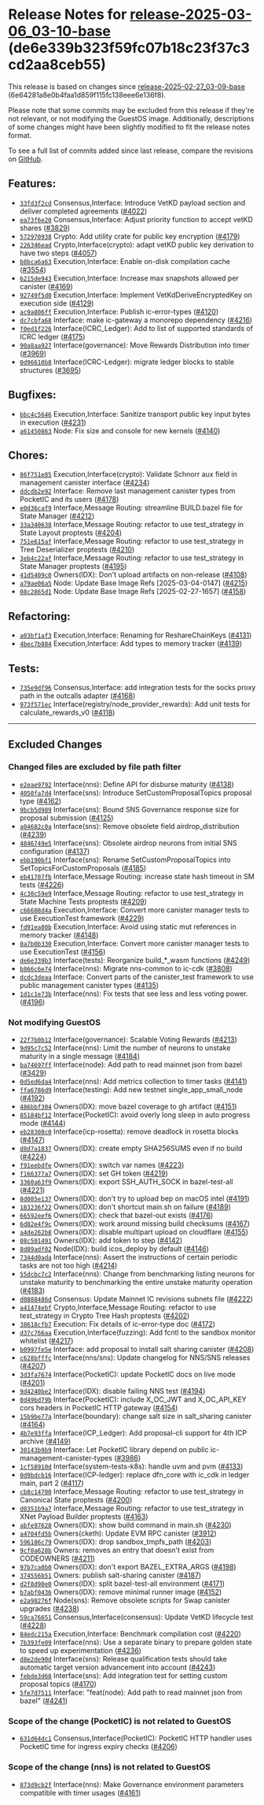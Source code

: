 Release Notes for [**release-2025-03-06\_03-10-base**](https://github.com/dfinity/ic/tree/release-2025-03-06_03-10-base) (de6e339b323f59fc07b18c23f37c3cd2aa8ceb55)
===================================================================================================================================================================

This release is based on changes since [release-2025-02-27\_03-09-base](https://dashboard.internetcomputer.org/release/6e64281a8e0b4faa1d859f115fc138eee6e136f8) (6e64281a8e0b4faa1d859f115fc138eee6e136f8).

Please note that some commits may be excluded from this release if they're not relevant, or not modifying the GuestOS image. Additionally, descriptions of some changes might have been slightly modified to fit the release notes format.

To see a full list of commits added since last release, compare the revisions on [GitHub](https://github.com/dfinity/ic/compare/release-2025-02-27_03-09-base...release-2025-03-06_03-10-base).

Features:
---------

* [`33fd3f2cd`](https://github.com/dfinity/ic/commit/33fd3f2cd) Consensus,Interface: Introduce VetKD payload section and deliver completed agreements ([#4022](https://github.com/dfinity/ic/pull/4022))
* [`ea73f6e20`](https://github.com/dfinity/ic/commit/ea73f6e20) Consensus,Interface: Adjust priority function to accept vetKD shares ([#3829](https://github.com/dfinity/ic/pull/3829))
* [`572970938`](https://github.com/dfinity/ic/commit/572970938) Crypto: Add utility crate for public key encryption ([#4179](https://github.com/dfinity/ic/pull/4179))
* [`226346ead`](https://github.com/dfinity/ic/commit/226346ead) Crypto,Interface(crypto): adapt vetKD public key derivation to have two steps ([#4057](https://github.com/dfinity/ic/pull/4057))
* [`b8bca6a63`](https://github.com/dfinity/ic/commit/b8bca6a63) Execution,Interface: Enable on-disk compilation cache ([#3554](https://github.com/dfinity/ic/pull/3554))
* [`6215de943`](https://github.com/dfinity/ic/commit/6215de943) Execution,Interface: Increase max snapshots allowed per canister ([#4169](https://github.com/dfinity/ic/pull/4169))
* [`92749f5d0`](https://github.com/dfinity/ic/commit/92749f5d0) Execution,Interface: Implement VetKdDeriveEncryptedKey on execution side ([#4129](https://github.com/dfinity/ic/pull/4129))
* [`ac9a806ff`](https://github.com/dfinity/ic/commit/ac9a806ff) Execution,Interface: Publish ic-error-types ([#4120](https://github.com/dfinity/ic/pull/4120))
* [`dc7cbfa68`](https://github.com/dfinity/ic/commit/dc7cbfa68) Interface: make ic-gateway a monorepo dependency ([#4216](https://github.com/dfinity/ic/pull/4216))
* [`f0ed1f226`](https://github.com/dfinity/ic/commit/f0ed1f226) Interface(ICRC\_Ledger): Add to list of supported standards of ICRC ledger ([#4175](https://github.com/dfinity/ic/pull/4175))
* [`90a8aa927`](https://github.com/dfinity/ic/commit/90a8aa927) Interface(governance): Move Rewards Distribution into timer ([#3969](https://github.com/dfinity/ic/pull/3969))
* [`0d96610b8`](https://github.com/dfinity/ic/commit/0d96610b8) Interface(ICRC-Ledger): migrate ledger blocks to stable structures ([#3695](https://github.com/dfinity/ic/pull/3695))

Bugfixes:
---------

* [`bbc4c5646`](https://github.com/dfinity/ic/commit/bbc4c5646) Execution,Interface: Sanitize transport public key input bytes in execution ([#4231](https://github.com/dfinity/ic/pull/4231))
* [`a61450863`](https://github.com/dfinity/ic/commit/a61450863) Node: Fix size and console for new kernels ([#4140](https://github.com/dfinity/ic/pull/4140))

Chores:
-------

* [`86f751e85`](https://github.com/dfinity/ic/commit/86f751e85) Execution,Interface(crypto): Validate Schnorr aux field in management canister interface ([#4234](https://github.com/dfinity/ic/pull/4234))
* [`ddcdb2e92`](https://github.com/dfinity/ic/commit/ddcdb2e92) Interface: Remove last management canister types from PocketIC and its users ([#4178](https://github.com/dfinity/ic/pull/4178))
* [`e0d36caf9`](https://github.com/dfinity/ic/commit/e0d36caf9) Interface,Message Routing: streamline BUILD.bazel file for State Manager ([#4212](https://github.com/dfinity/ic/pull/4212))
* [`33a340638`](https://github.com/dfinity/ic/commit/33a340638) Interface,Message Routing: refactor to use test\_strategy in State Layout proptests ([#4204](https://github.com/dfinity/ic/pull/4204))
* [`751e615af`](https://github.com/dfinity/ic/commit/751e615af) Interface,Message Routing: refactor to use test\_strategy in Tree Deserializer proptests ([#4210](https://github.com/dfinity/ic/pull/4210))
* [`3eb4c22af`](https://github.com/dfinity/ic/commit/3eb4c22af) Interface,Message Routing: refactor to use test\_strategy in State Manager proptests ([#4195](https://github.com/dfinity/ic/pull/4195))
* [`41d5409c0`](https://github.com/dfinity/ic/commit/41d5409c0) Owners(IDX): Don't upload artifacts on non-release ([#4108](https://github.com/dfinity/ic/pull/4108))
* [`a79ae06a5`](https://github.com/dfinity/ic/commit/a79ae06a5) Node: Update Base Image Refs [2025-03-04-0147] ([#4215](https://github.com/dfinity/ic/pull/4215))
* [`08c2865d1`](https://github.com/dfinity/ic/commit/08c2865d1) Node: Update Base Image Refs [2025-02-27-1657] ([#4158](https://github.com/dfinity/ic/pull/4158))

Refactoring:
------------

* [`a03bf1af3`](https://github.com/dfinity/ic/commit/a03bf1af3) Execution,Interface: Renaming for ReshareChainKeys ([#4131](https://github.com/dfinity/ic/pull/4131))
* [`4bec7b884`](https://github.com/dfinity/ic/commit/4bec7b884) Execution,Interface: Add types to memory tracker ([#4139](https://github.com/dfinity/ic/pull/4139))

Tests:
------

* [`735e9df96`](https://github.com/dfinity/ic/commit/735e9df96) Consensus,Interface: add integration tests for the socks proxy path in the outcalls adapter ([#4168](https://github.com/dfinity/ic/pull/4168))
* [`973f571ec`](https://github.com/dfinity/ic/commit/973f571ec) Interface(registry/node\_provider\_rewards): Add unit tests for calculate\_rewards\_v0 ([#4118](https://github.com/dfinity/ic/pull/4118))

-------------------------------------------

## Excluded Changes

### Changed files are excluded by file path filter
* [`e2eae9792`](https://github.com/dfinity/ic/commit/e2eae9792) Interface(nns): Define API for disburse maturity ([#4138](https://github.com/dfinity/ic/pull/4138))
* [`4050fa7d4`](https://github.com/dfinity/ic/commit/4050fa7d4) Interface(sns): Introduce SetCustomProposalTopics proposal type ([#4162](https://github.com/dfinity/ic/pull/4162))
* [`9bcb5d989`](https://github.com/dfinity/ic/commit/9bcb5d989) Interface(sns): Bound SNS Governance response size for proposal submission ([#4125](https://github.com/dfinity/ic/pull/4125))
* [`a04682c0a`](https://github.com/dfinity/ic/commit/a04682c0a) Interface(sns): Remove obsolete field airdrop\_distribution ([#4239](https://github.com/dfinity/ic/pull/4239))
* [`4846749e5`](https://github.com/dfinity/ic/commit/4846749e5) Interface(sns): Obsolete airdrop neurons from initial SNS configuration ([#4137](https://github.com/dfinity/ic/pull/4137))
* [`ebb190bf1`](https://github.com/dfinity/ic/commit/ebb190bf1) Interface(sns): Rename SetCustomProposalTopics into SetTopicsForCustomProposals ([#4185](https://github.com/dfinity/ic/pull/4185))
* [`eb41707fb`](https://github.com/dfinity/ic/commit/eb41707fb) Interface,Message Routing: increase state hash timeout in SM tests ([#4226](https://github.com/dfinity/ic/pull/4226))
* [`4c30c59e9`](https://github.com/dfinity/ic/commit/4c30c59e9) Interface,Message Routing: refactor to use test\_strategy in State Machine Tests proptests ([#4209](https://github.com/dfinity/ic/pull/4209))
* [`c66608d4a`](https://github.com/dfinity/ic/commit/c66608d4a) Execution,Interface: Convert more canister manager tests to use ExecutionTest framework ([#4229](https://github.com/dfinity/ic/pull/4229))
* [`fd91ea80b`](https://github.com/dfinity/ic/commit/fd91ea80b) Execution,Interface: Avoid using static mut references in memory tracker ([#4148](https://github.com/dfinity/ic/pull/4148))
* [`0a7b0b330`](https://github.com/dfinity/ic/commit/0a7b0b330) Execution,Interface: Convert more canister manager tests to use ExecutionTest ([#4156](https://github.com/dfinity/ic/pull/4156))
* [`de6e339b3`](https://github.com/dfinity/ic/commit/de6e339b3) Interface(tests): Reorganize build\_\*\_wasm functions ([#4249](https://github.com/dfinity/ic/pull/4249))
* [`b866c6e74`](https://github.com/dfinity/ic/commit/b866c6e74) Interface(nns): Migrate nns-common to ic-cdk ([#3808](https://github.com/dfinity/ic/pull/3808))
* [`dcdc3deaa`](https://github.com/dfinity/ic/commit/dcdc3deaa) Interface: Convert parts of the canister\_test framework to use public management canister types ([#4135](https://github.com/dfinity/ic/pull/4135))
* [`1d1c1e73b`](https://github.com/dfinity/ic/commit/1d1c1e73b) Interface(nns): Fix tests that see less and less voting power. ([#4196](https://github.com/dfinity/ic/pull/4196))

### Not modifying GuestOS
* [`22f7b0b12`](https://github.com/dfinity/ic/commit/22f7b0b12) Interface(governance): Scalable Voting Rewards ([#4213](https://github.com/dfinity/ic/pull/4213))
* [`9d95c7c52`](https://github.com/dfinity/ic/commit/9d95c7c52) Interface(nns): Limit the number of neurons to unstake maturity in a single message ([#4184](https://github.com/dfinity/ic/pull/4184))
* [`ba74697ff`](https://github.com/dfinity/ic/commit/ba74697ff) Interface(node): Add path to read mainnet json from bazel ([#3429](https://github.com/dfinity/ic/pull/3429))
* [`0d5ed6da4`](https://github.com/dfinity/ic/commit/0d5ed6da4) Interface(nns): Add metrics collection to timer tasks ([#4141](https://github.com/dfinity/ic/pull/4141))
* [`ffa6786d9`](https://github.com/dfinity/ic/commit/ffa6786d9) Interface(testing): Add new testnet single\_app\_small\_node ([#4192](https://github.com/dfinity/ic/pull/4192))
* [`486bbf304`](https://github.com/dfinity/ic/commit/486bbf304) Owners(IDX): move bazel coverage to gh artifact ([#4151](https://github.com/dfinity/ic/pull/4151))
* [`85184bf12`](https://github.com/dfinity/ic/commit/85184bf12) Interface(PocketIC): avoid overly long sleep in auto progress mode ([#4144](https://github.com/dfinity/ic/pull/4144))
* [`eb28308c0`](https://github.com/dfinity/ic/commit/eb28308c0) Interface(icp-rosetta): remove deadlock in rosetta blocks ([#4147](https://github.com/dfinity/ic/pull/4147))
* [`d8d7a1837`](https://github.com/dfinity/ic/commit/d8d7a1837) Owners(IDX): create empty SHA256SUMS even if no build ([#4224](https://github.com/dfinity/ic/pull/4224))
* [`f91eebdfe`](https://github.com/dfinity/ic/commit/f91eebdfe) Owners(IDX): switch var names ([#4223](https://github.com/dfinity/ic/pull/4223))
* [`f166377a7`](https://github.com/dfinity/ic/commit/f166377a7) Owners(IDX): set GH token ([#4219](https://github.com/dfinity/ic/pull/4219))
* [`3360a63f9`](https://github.com/dfinity/ic/commit/3360a63f9) Owners(IDX): export SSH\_AUTH\_SOCK in bazel-test-all ([#4221](https://github.com/dfinity/ic/pull/4221))
* [`8d085e137`](https://github.com/dfinity/ic/commit/8d085e137) Owners(IDX): don't try to upload bep on macOS intel ([#4191](https://github.com/dfinity/ic/pull/4191))
* [`183236f22`](https://github.com/dfinity/ic/commit/183236f22) Owners(IDX): don't shortcut main.sh on failure ([#4189](https://github.com/dfinity/ic/pull/4189))
* [`66592eef6`](https://github.com/dfinity/ic/commit/66592eef6) Owners(IDX): check that bazel-out exists ([#4176](https://github.com/dfinity/ic/pull/4176))
* [`6d82e4f9c`](https://github.com/dfinity/ic/commit/6d82e4f9c) Owners(IDX): work around missing build checksums ([#4167](https://github.com/dfinity/ic/pull/4167))
* [`a4de262b8`](https://github.com/dfinity/ic/commit/a4de262b8) Owners(IDX): disable multipart upload on cloudflare ([#4155](https://github.com/dfinity/ic/pull/4155))
* [`08c501491`](https://github.com/dfinity/ic/commit/08c501491) Owners(IDX): add token to step ([#4142](https://github.com/dfinity/ic/pull/4142))
* [`8d89adf02`](https://github.com/dfinity/ic/commit/8d89adf02) Node(IDX): build icos\_deploy by default ([#4146](https://github.com/dfinity/ic/pull/4146))
* [`7344d0ada`](https://github.com/dfinity/ic/commit/7344d0ada) Interface(nns): Assert the instructions of certain periodic tasks are not too high ([#4214](https://github.com/dfinity/ic/pull/4214))
* [`55dcbc7c2`](https://github.com/dfinity/ic/commit/55dcbc7c2) Interface(nns): Change from benchmarking listing neurons for unstake maturity to benchmarking the entire unstake maturity operation ([#4183](https://github.com/dfinity/ic/pull/4183))
* [`d0888486d`](https://github.com/dfinity/ic/commit/d0888486d) Consensus: Update Mainnet IC revisions subnets file ([#4222](https://github.com/dfinity/ic/pull/4222))
* [`a41474ebf`](https://github.com/dfinity/ic/commit/a41474ebf) Crypto,Interface,Message Routing: refactor to use test\_strategy in Crypto Tree Hash proptests ([#4202](https://github.com/dfinity/ic/pull/4202))
* [`38618cfb7`](https://github.com/dfinity/ic/commit/38618cfb7) Execution: Fix details of ic-error-type doc ([#4172](https://github.com/dfinity/ic/pull/4172))
* [`d37c766aa`](https://github.com/dfinity/ic/commit/d37c766aa) Execution,Interface(fuzzing): Add fcntl to the sandbox monitor whitelist ([#4217](https://github.com/dfinity/ic/pull/4217))
* [`b0997fe5e`](https://github.com/dfinity/ic/commit/b0997fe5e) Interface: add proposal to install salt sharing canister ([#4208](https://github.com/dfinity/ic/pull/4208))
* [`c628bfffc`](https://github.com/dfinity/ic/commit/c628bfffc) Interface(nns/sns): Update changelog for NNS/SNS releases ([#4207](https://github.com/dfinity/ic/pull/4207))
* [`3d3fa7674`](https://github.com/dfinity/ic/commit/3d3fa7674) Interface(PocketIC): update PocketIC docs on live mode ([#4201](https://github.com/dfinity/ic/pull/4201))
* [`9d4240be2`](https://github.com/dfinity/ic/commit/9d4240be2) Interface(IDX): disable failing NNS test ([#4194](https://github.com/dfinity/ic/pull/4194))
* [`0d49bd79b`](https://github.com/dfinity/ic/commit/0d49bd79b) Interface(PocketIC): include X\_OC\_JWT and X\_OC\_API\_KEY cors headers in PocketIC HTTP gateway ([#4154](https://github.com/dfinity/ic/pull/4154))
* [`15b9be77a`](https://github.com/dfinity/ic/commit/15b9be77a) Interface(boundary): change salt size in salt\_sharing canister ([#4164](https://github.com/dfinity/ic/pull/4164))
* [`4b7e93ffa`](https://github.com/dfinity/ic/commit/4b7e93ffa) Interface(ICP\_Ledger): Add proposal-cli support for 4th ICP archive ([#4149](https://github.com/dfinity/ic/pull/4149))
* [`30143b9b9`](https://github.com/dfinity/ic/commit/30143b9b9) Interface: Let PocketIC library depend on public ic-management-canister-types ([#3986](https://github.com/dfinity/ic/pull/3986))
* [`1cf58910d`](https://github.com/dfinity/ic/commit/1cf58910d) Interface(system-tests-k8s): handle uvm and pvm ([#4133](https://github.com/dfinity/ic/pull/4133))
* [`0d9bdcb16`](https://github.com/dfinity/ic/commit/0d9bdcb16) Interface(ICP-ledger): replace dfn\_core with ic\_cdk in ledger main, part 2 ([#4117](https://github.com/dfinity/ic/pull/4117))
* [`cb8c14700`](https://github.com/dfinity/ic/commit/cb8c14700) Interface,Message Routing: refactor to use test\_strategy in Canonical State proptests ([#4200](https://github.com/dfinity/ic/pull/4200))
* [`d0351b9a7`](https://github.com/dfinity/ic/commit/d0351b9a7) Interface,Message Routing: refactor to use test\_strategy in XNet Payload Builder proptests ([#4163](https://github.com/dfinity/ic/pull/4163))
* [`abfe97628`](https://github.com/dfinity/ic/commit/abfe97628) Owners(IDX): show build command in main.sh ([#4230](https://github.com/dfinity/ic/pull/4230))
* [`a4704fd5b`](https://github.com/dfinity/ic/commit/a4704fd5b) Owners(cketh): Update EVM RPC canister ([#3912](https://github.com/dfinity/ic/pull/3912))
* [`596186c79`](https://github.com/dfinity/ic/commit/596186c79) Owners(IDX): drop sandbox\_tmpfs\_path ([#4203](https://github.com/dfinity/ic/pull/4203))
* [`9cf0a628b`](https://github.com/dfinity/ic/commit/9cf0a628b) Owners: removes an entry that doesn't exist from CODEOWNERS ([#4211](https://github.com/dfinity/ic/pull/4211))
* [`97b7ca0b0`](https://github.com/dfinity/ic/commit/97b7ca0b0) Owners(IDX): don't export BAZEL\_EXTRA\_ARGS ([#4198](https://github.com/dfinity/ic/pull/4198))
* [`374556b51`](https://github.com/dfinity/ic/commit/374556b51) Owners: publish salt-sharing canister ([#4187](https://github.com/dfinity/ic/pull/4187))
* [`d2f8d90e0`](https://github.com/dfinity/ic/commit/d2f8d90e0) Owners(IDX): split bazel-test-all environment ([#4171](https://github.com/dfinity/ic/pull/4171))
* [`b7abf0436`](https://github.com/dfinity/ic/commit/b7abf0436) Owners(IDX): remove minimal runner image ([#4152](https://github.com/dfinity/ic/pull/4152))
* [`e2a98276f`](https://github.com/dfinity/ic/commit/e2a98276f) Node(sns): Remove obsolete scripts for Swap canister upgrades ([#4238](https://github.com/dfinity/ic/pull/4238))
* [`59ca76651`](https://github.com/dfinity/ic/commit/59ca76651) Consensus,Interface(consensus): Update VetKD lifecycle test ([#4228](https://github.com/dfinity/ic/pull/4228))
* [`84edc215a`](https://github.com/dfinity/ic/commit/84edc215a) Execution,Interface: Benchmark compilation cost ([#4220](https://github.com/dfinity/ic/pull/4220))
* [`7b393fe09`](https://github.com/dfinity/ic/commit/7b393fe09) Interface(nns): Use a separate binary to prepare golden state to speed up experimentation ([#4236](https://github.com/dfinity/ic/pull/4236))
* [`d8e2de90d`](https://github.com/dfinity/ic/commit/d8e2de90d) Interface(sns): Release qualification tests should take automatic target version advancement into account ([#4243](https://github.com/dfinity/ic/pull/4243))
* [`febde3d68`](https://github.com/dfinity/ic/commit/febde3d68) Interface(sns): Add integration test for setting custom proposal topics ([#4170](https://github.com/dfinity/ic/pull/4170))
* [`5fe7d7511`](https://github.com/dfinity/ic/commit/5fe7d7511) Interface: "feat(node): Add path to read mainnet json from bazel" ([#4241](https://github.com/dfinity/ic/pull/4241))

### Scope of the change (PocketIC) is not related to GuestOS
* [`631d64dc1`](https://github.com/dfinity/ic/commit/631d64dc1) Consensus,Interface(PocketIC): PocketIC HTTP handler uses PocketIC time for ingress expiry checks ([#4206](https://github.com/dfinity/ic/pull/4206))

### Scope of the change (nns) is not related to GuestOS
* [`873d9cb2f`](https://github.com/dfinity/ic/commit/873d9cb2f) Interface(nns): Make Governance environment parameters compatible with timer usages ([#4161](https://github.com/dfinity/ic/pull/4161))

